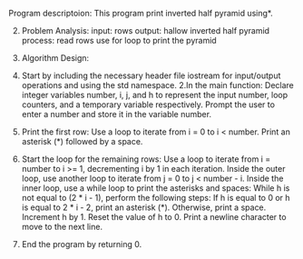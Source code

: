 Program descriptoion:
This program print inverted half pyramid using*.


2. Problem Analysis: 
input: rows
output: hallow inverted half pyramid
process: read rows
         use for loop to print the pyramid




3. Algorithm Design:

1. Start by including the necessary header file iostream for input/output operations and using the std namespace.
2.In the main function:
    Declare integer variables number, i, j, and h to represent the input number, loop counters, and a temporary variable respectively.
    Prompt the user to enter a number and store it in the variable number.
3. Print the first row:
   Use a loop to iterate from i = 0 to i < number.
   Print an asterisk (*) followed by a space.
4. Start the loop for the remaining rows:
   Use a loop to iterate from i = number to i >= 1, decrementing i by 1 in each iteration.
   Inside the outer loop, use another loop to iterate from j = 0 to j < number - i.
   Inside the inner loop, use a while loop to print the asterisks and spaces:
   While h is not equal to (2 * i - 1), perform the following steps:
        If h is equal to 0 or h is equal to 2 * i - 2, print an asterisk (*).
        Otherwise, print a space.
        Increment h by 1.
   Reset the value of h to 0.
   Print a newline character to move to the next line.
5. End the program by returning 0.
